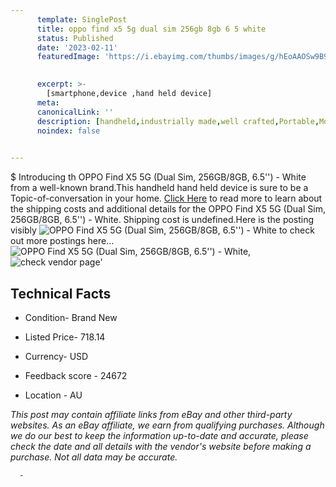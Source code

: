 ```yaml
---
      template: SinglePost
      title: oppo find x5 5g dual sim 256gb 8gb 6 5 white
      status: Published
      date: '2023-02-11'
      featuredImage: 'https://i.ebayimg.com/thumbs/images/g/hEoAAOSw9B9jtlxE/s-l225.jpg'
       

      excerpt: >-
        [smartphone,device ,hand held device]
      meta:
      canonicalLink: ''
      description: [handheld,industrially made,well crafted,Portable,Mobile,Compact,Convenient,Lightweight,Maneuverable,Man-portable,Miniature,Carriable,Hand-held,Light,Holdable,Transportable,Mobile device,Pocket-sized,On-the-go,Wireless,Cordless,Compact size,Convenient size, smartphone,device ,hand held device]
      noindex: false
      

---
```

$
      Introducing th OPPO Find X5 5G (Dual Sim, 256GB/8GB, 6.5'') - White from a well-known brand.This handheld hand held device is sure to be a Topic-of-conversation in your home. [Click Here](https://www.ebay.com/itm/165416732289?hash=item26839b0681%3Ag%3AhEoAAOSw9B9jtlxE&mkevt=1&mkcid=1&mkrid=711-53200-19255-0&campid=%253CePNCampaignId%253E&customid=%253CreferenceId%253E&toolid=10049) to read more to learn about the shipping costs and additional details for the OPPO Find X5 5G (Dual Sim, 256GB/8GB, 6.5'') - White. Shipping cost is undefined.Here is the posting visibly ![OPPO Find X5 5G (Dual Sim, 256GB/8GB, 6.5'') - White](https://i.ebayimg.com/thumbs/images/g/hEoAAOSw9B9jtlxE/s-l225.jpg) to check out more postings here... ![OPPO Find X5 5G (Dual Sim, 256GB/8GB, 6.5'') - White](https://i.ebayimg.com/images/g/hEoAAOSw9B9jtlxE/s-l1200.jpg), ![check vendor page](https://origin-galleryplus.ebayimg.com/ws/web/165416732289_2_0_1/225x225.jpg,https://origin-galleryplus.ebayimg.com/ws/web/165416732289_3_0_1/225x225.jpg,https://origin-galleryplus.ebayimg.com/ws/web/165416732289_4_0_1/225x225.jpg,https://origin-galleryplus.ebayimg.com/ws/web/165416732289_5_0_1/225x225.jpg)'

      

 ## Technical Facts 



     
      

 - Condition- Brand New 


      

 - Listed Price- 718.14 


      

 - Currency- USD 


      

 - Feedback score - 24672 


      

 - Location - AU 


      
      

 *_This post may contain affiliate links from eBay and other third-party websites. As an eBay affiliate, we earn from qualifying purchases. Although we do our best to keep the information up-to-date and accurate, please check the date and all details with the vendor's website before making a purchase. Not all data may be accurate._*




      -
